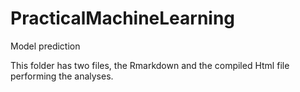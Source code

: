 # PracticalMachineLearning
Model prediction

This folder has two files, the Rmarkdown and the compiled Html file performing the analyses.
